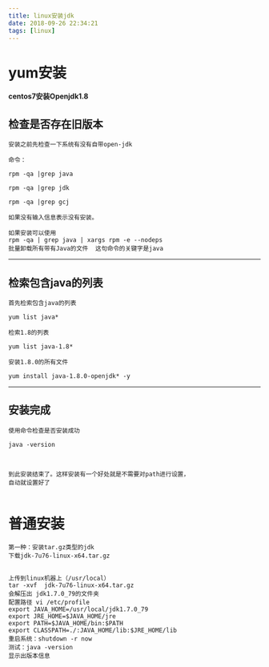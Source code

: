 ```yaml
---
title: linux安装jdk
date: 2018-09-26 22:34:21
tags: [linux]
---
```

# yum安装
**centos7安装Openjdk1.8**

## 检查是否存在旧版本

```
安装之前先检查一下系统有没有自带open-jdk

命令：

rpm -qa |grep java

rpm -qa |grep jdk

rpm -qa |grep gcj

```
<!--more-->
```
如果没有输入信息表示没有安装。

如果安装可以使用
rpm -qa | grep java | xargs rpm -e --nodeps 
批量卸载所有带有Java的文件  这句命令的关键字是java
```
---

## 检索包含java的列表
```
首先检索包含java的列表

yum list java*
 
检索1.8的列表

yum list java-1.8*   

安装1.8.0的所有文件

yum install java-1.8.0-openjdk* -y

```
---
## 安装完成

```
使用命令检查是否安装成功

java -version



到此安装结束了。这样安装有一个好处就是不需要对path进行设置，
自动就设置好了


```




# 普通安装 

```
第一种：安装tar.gz类型的jdk
下载jdk-7u76-linux-x64.tar.gz 


上传到linux机器上（/usr/local）
tar -xvf  jdk-7u76-linux-x64.tar.gz 
会解压出 jdk1.7.0_79的文件夹
配置路径 vi /etc/profile
export JAVA_HOME=/usr/local/jdk1.7.0_79
export JRE_HOME=$JAVA_HOME/jre
export PATH=$JAVA_HOME/bin:$PATH
export CLASSPATH=./:JAVA_HOME/lib:$JRE_HOME/lib
重启系统：shutdown -r now
测试：java -version
显示出版本信息


```